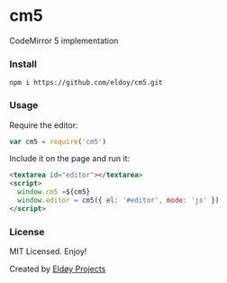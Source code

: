 # cm5
CodeMirror 5 implementation

### Install

```
npm i https://github.com/eldoy/cm5.git
```

### Usage

Require the editor:
```js
var cm5 = require('cm5')
```

Include it on the page and run it:

```html
<textarea id="editor"></textarea>
<script>
  window.cm5 =${cm5}
  window.editor = cm5({ el: '#editor', mode: 'js' })
</script>
```

### License
MIT Licensed. Enjoy!

Created by [Eldøy Projects](https://eldoy.com)
